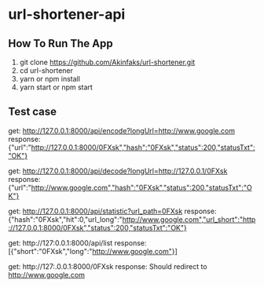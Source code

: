 # url-shortener-api

## How To Run The App

1. git clone https://github.com/Akinfaks/url-shortener.git
2. cd url-shortener
3. yarn or npm install
4. yarn start or npm start

## Test case

get: http://127.0.0.1:8000/api/encode?longUrl=http://www.google.com
response: {"url":"http://127.0.0.1:8000/0FXsk","hash":"0FXsk","status":200,"statusTxt":"OK"}

get: http://127.0.0.1:8000/api/decode?longUrl=http://127.0.0.1/0FXsk
response: {"url":"http://www.google.com","hash":"0FXsk","status":200,"statusTxt":"OK"}

get: http://127.0.0.1:8000/api/statistic?url_path=0FXsk
response: {"hash":"0FXsk","hit":0,"url_long":"http://www.google.com","url_short":"http://127.0.0.1:8000/0FXsk","status":200,"statusTxt":"OK"}

get: http://127:0.0.1:8000/api/list
response: [{"short":"0FXsk","long":"http://www.google.com"}]

get: http://127:.0.0.1:8000/0FXsk
response: Should redirect to http://www.google.com
